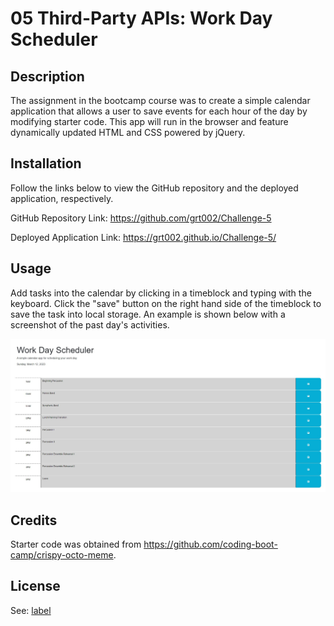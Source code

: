 # 05 Third-Party APIs: Work Day Scheduler

## Description

The assignment in the bootcamp course was to create a simple calendar application that allows a user to save events for each hour of the day by modifying starter code. This app will run in the browser and feature dynamically updated HTML and CSS powered by jQuery.

## Installation

Follow the links below to view the GitHub repository and the deployed application, respectively.

GitHub Repository Link: https://github.com/grt002/Challenge-5

Deployed Application Link: https://grt002.github.io/Challenge-5/

## Usage

Add tasks into the calendar by clicking in a timeblock and typing with the keyboard. Click the "save" button on the right hand side of the timeblock to save the task into local storage. An example is shown below with a screenshot of the past day's activities.

![Alt text](Assets/images/Work%20Day%20Scheduler%20Screenshot.jpg)

## Credits

Starter code was obtained from https://github.com/coding-boot-camp/crispy-octo-meme.

## License

See: [label](LICENSE.md)